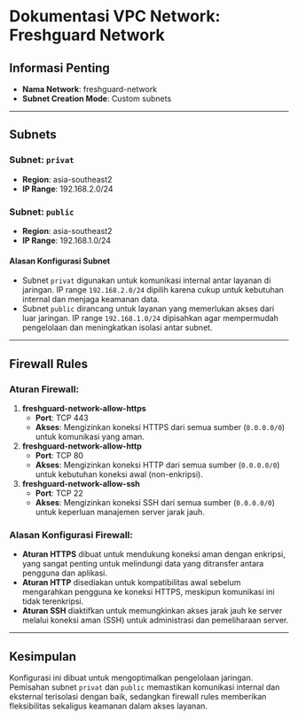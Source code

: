 # Dokumentasi VPC Network: Freshguard Network

## Informasi Penting
- **Nama Network**: freshguard-network
- **Subnet Creation Mode**: Custom subnets

---

## Subnets

### Subnet: `privat`
- **Region**: asia-southeast2
- **IP Range**: 192.168.2.0/24

### Subnet: `public`
- **Region**: asia-southeast2
- **IP Range**: 192.168.1.0/24

#### Alasan Konfigurasi Subnet
- Subnet `privat` digunakan untuk komunikasi internal antar layanan di jaringan. IP range `192.168.2.0/24` dipilih karena cukup untuk kebutuhan internal dan menjaga keamanan data.
- Subnet `public` dirancang untuk layanan yang memerlukan akses dari luar jaringan. IP range `192.168.1.0/24` dipisahkan agar mempermudah pengelolaan dan meningkatkan isolasi antar subnet.

---

## Firewall Rules

### Aturan Firewall:
1. **freshguard-network-allow-https**
   - **Port**: TCP 443
   - **Akses**: Mengizinkan koneksi HTTPS dari semua sumber (`0.0.0.0/0`) untuk komunikasi yang aman.
2. **freshguard-network-allow-http**
   - **Port**: TCP 80
   - **Akses**: Mengizinkan koneksi HTTP dari semua sumber (`0.0.0.0/0`) untuk kebutuhan koneksi awal (non-enkripsi).
3. **freshguard-network-allow-ssh**
   - **Port**: TCP 22
   - **Akses**: Mengizinkan koneksi SSH dari semua sumber (`0.0.0.0/0`) untuk keperluan manajemen server jarak jauh.

### **Alasan Konfigurasi Firewall:**
- **Aturan HTTPS** dibuat untuk mendukung koneksi aman dengan enkripsi, yang sangat penting untuk melindungi data yang ditransfer antara pengguna dan aplikasi.
- **Aturan HTTP** disediakan untuk kompatibilitas awal sebelum mengarahkan pengguna ke koneksi HTTPS, meskipun komunikasi ini tidak terenkripsi.
- **Aturan SSH** diaktifkan untuk memungkinkan akses jarak jauh ke server melalui koneksi aman (SSH) untuk administrasi dan pemeliharaan server.
---

## Kesimpulan
Konfigurasi ini dibuat untuk mengoptimalkan pengelolaan jaringan. Pemisahan subnet `privat` dan `public` memastikan komunikasi internal dan eksternal terisolasi dengan baik, sedangkan firewall rules memberikan fleksibilitas sekaligus keamanan dalam akses layanan.
